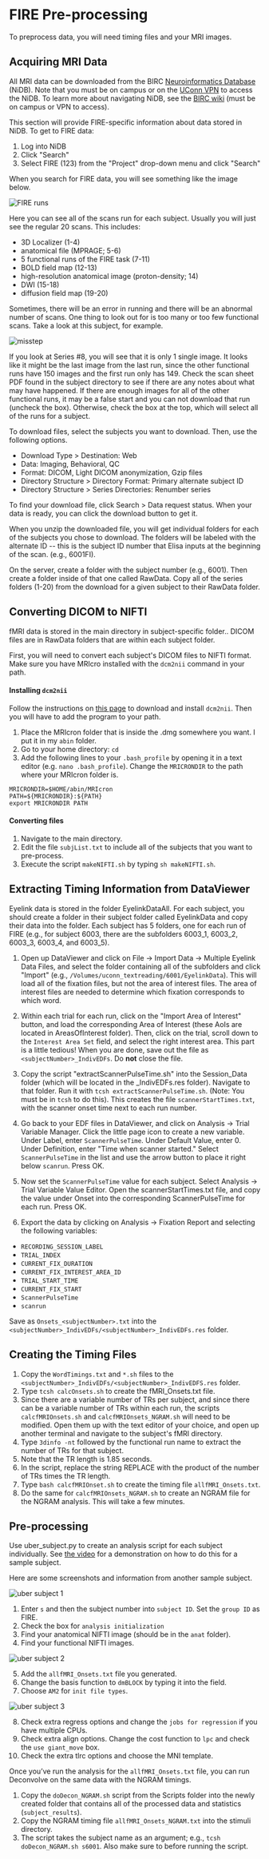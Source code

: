 # FIRE Pre-processing

To preprocess data, you will need timing files and your MRI images.

## Acquiring MRI Data

All MRI data can be downloaded from the BIRC [Neuroinformatics Database](http://psypacs.psy.uconn.edu/nidb/index.php) (NiDB). Note that you must be on campus or on the [UConn VPN](http://remoteaccess.uconn.edu/) to access the NiDB. To learn more about navigating NiDB, see the [BIRC wiki](http://birc-int.psy.uconn.edu/wiki/index.php/NiDB_User_Guide) (must be on campus or VPN to access).

This section will provide FIRE-specific information about data stored in NiDB. To get to FIRE data:

1. Log into NiDB
2. Click "Search"
3. Select FIRE (123) from the "Project" drop-down menu and click "Search"

When you search for FIRE data, you will see something like the image below.  
 
![FIRE runs](./Images/FIRE_Runs.png)

Here you can see all of the scans run for each subject. Usually you will just see the regular 20 scans. This includes:

* 3D Localizer (1-4)
* anatomical file (MPRAGE; 5-6)
* 5 functional runs of the FIRE task (7-11)
* BOLD field map (12-13)
* high-resolution anatomical image (proton-density; 14)
* DWI (15-18)
* diffusion field map (19-20) 

Sometimes, there will be an error in running and there will be an abnormal number of scans. One thing to look out for is too many or too few functional scans. Take a look at this subject, for example.

![misstep](./Images/misstep.png)

If you look at Series #8, you will see that it is only 1 single image. It looks like it might be the last image from the last run, since the other functional runs have 150 images and the first run only has 149. Check the scan sheet PDF found in the subject directory to see if there are any notes about what may have happened. If there are enough images for all of the other functional runs, it may be a false start and you can not download that run (uncheck the box). Otherwise, check the box at the top, which will select all of the runs for a subject.

To download files, select the subjects you want to download. Then, use the following options.

* Download Type > Destination: Web
* Data: Imaging, Behavioral, QC
* Format: DICOM, Light DICOM anonymization, Gzip files
* Directory Structure > Directory Format: Primary alternate subject ID
* Directory Structure > Series Directories: Renumber series

To find your download file, click Search > Data request status. When your data is ready, you can click the download button to get it.

When you unzip the downloaded file, you will get individual folders for each of the subjects you chose to download. The folders will be labeled with the alternate ID -- this is the subject ID number that Elisa inputs at the beginning of the scan. (e.g., 6001FI).

On the server, create a folder with the subject number (e.g., 6001). Then create a folder inside of that one called RawData. Copy all of the series folders (1-20) from the download for a given subject to their RawData folder.

## Converting DICOM to NIFTI

fMRI data is stored in the main directory in subject-specific folder.. DICOM files are in RawData folders that are within each subject folder.

First, you will need to convert each subject's DICOM files to NIFTI format. Make sure you have MRIcro installed with the `dcm2nii` command in your path.

#### Installing `dcm2nii`

Follow the instructions on [this page](http://people.cas.sc.edu/rorden/mricron/dcm2nii.html) to download and install `dcm2nii`. Then you will have to add the program to your path.

1. Place the MRIcron folder that is inside the .dmg somewhere you want. I put it in my `abin` folder.
2. Go to your home directory: `cd`
3. Add the following lines to your `.bash_profile` by opening it in a text editor (e.g. `nano .bash_profile`). Change the `MRICRONDIR` to the path where your MRIcron folder is.

```
MRICRONDIR=$HOME/abin/MRIcron
PATH=${MRICRONDIR}:${PATH}
export MRICRONDIR PATH
```

#### Converting files

1. Navigate to the main directory.
2. Edit the file `subjList.txt` to include all of the subjects that you want to pre-process.
3. Execute the script `makeNIFTI.sh` by typing `sh makeNIFTI.sh`.


## Extracting Timing Information from DataViewer

Eyelink data is stored in the folder EyelinkDataAll. For each subject, you should create a folder in their subject folder called EyelinkData and copy their data into the folder. Each subject has 5 folders, one for each run of FIRE (e.g., for subject 6003, there are the subfolders 6003\_1, 6003\_2, 6003\_3, 6003\_4, and 6003\_5).


1. Open up DataViewer and click on File -> Import Data -> Multiple Eyelink Data Files, and select the folder containing all of the subfolders and click "Import" (e.g., `/Volumes/uconn_textreading/6001/EyelinkData`). This will load all of the fixation files, but not the area of interest files. The area of interest files are needed to determine which fixation corresponds to which word.

2. Within each trial for each run, click on the "Import Area of Interest" button, and load the corresponding Area of Interest (these AoIs are located in AreasOfInterest folder). Then, click on the trial, scroll down to the `Interest Area Set` field, and select the right interest area. This part is a little tedious! When you are done, save out the file as `<subjectNumber>_IndivEDFs`. Do **not** close the file.

3. Copy the script "extractScannerPulseTime.sh" into the Session_Data folder (which will be located in the <subjectNumber>_IndivEDFs.res folder). Navigate to that folder. Run it with `tcsh extractScannerPulseTime.sh`. (Note: You must be in `tcsh` to do this). This creates the file `scannerStartTimes.txt`, with the scanner onset time next to each run number.

4. Go back to your EDF files in DataViewer, and click on Analysis -> Trial Variable Manager. Click the little page icon to create a new variable. Under Label, enter `ScannerPulseTime`. Under Default Value, enter 0. Under Definition, enter "Time when scanner started." Select `ScannerPulseTime` in the list and use the arrow button to place it right below `scanrun`. Press OK.

5. Now set the `ScannerPulseTime` value for each subject. Select Analysis -> Trial Variable Value Editor. Open the scannerStartTimes.txt file, and copy the value under Onset into the corresponding ScannerPulseTime for each run. Press OK.

6. Export the data by clicking on Analysis -> Fixation Report and selecting the following variables:

* `RECORDING_SESSION_LABEL`
* `TRIAL_INDEX`
* `CURRENT_FIX_DURATION`
* `CURRENT_FIX_INTEREST_AREA_ID`
* `TRIAL_START_TIME`
* `CURRENT_FIX_START` 
* `ScannerPulseTime`
* `scanrun`

Save as `Onsets_<subjectNumber>.txt` into the `<subjectNumber>_IndivEDFs/<subjectNumber>_IndivEDFs.res` folder.


## Creating the Timing Files

1. Copy the `WordTimings.txt` and `*.sh` files to the `<subjectNumber>_IndivEDFs/<subjectNumber>_IndivEDFS.res` folder.
2. Type `tcsh calcOnsets.sh` to create the fMRI_Onsets.txt file. 
3. Since there are a variable number of TRs per subject, and since there can be a variable number of TRs within each run, the scripts `calcfMRIOnsets.sh` and `calcfMRIOnsets_NGRAM.sh` will need to be modified. Open them up with the text editor of your choice, and open up another terminal and navigate to the subject's fMRI directory. 
4. Type `3dinfo -nt` followed by the functional run name to extract the number of TRs for that subject.
5. Note that the TR length is 1.85 seconds.
6. In the script, replace the string REPLACE with the product of the number of TRs times the TR length. 
7. Type `bash calcfMRIOnset.sh` to create the timing file `allfMRI_Onsets.txt`. 
8. Do the same for `calcfMRIOnsets_NGRAM.sh` to create an NGRAM file for the NGRAM analysis. This will take a few minutes.

## Pre-processing

Use uber_subject.py to create an analysis script for each subject individually. See [the video](https://www.youtube.com/watch?v=5U97PV3-rZ0&feature=youtu.be) for a demonstration on how to do this for a sample subject. 

Here are some screenshots and information from another sample subject.

![uber subject 1](./Images/uber_subj1.png)

1. Enter `s` and then the subject number into `subject ID`. Set the `group ID` as FIRE.
2. Check the box for `analysis initialization`
3. Find your anatomical NIFTI image (should be in the `anat` folder).
4. Find your functional NIFTI images.

![uber subject 2](./Images/uber_subj2.png)

5. Add the `allfMRI_Onsets.txt` file you generated.
6. Change the basis function to `dmBLOCK` by typing it into the field.
7. Choose `AM2` for `init file types`.

![uber subject 3](./Images/uber_subj3.png)

8. Check extra regress options and change the `jobs for regression` if you have multiple CPUs.
9. Check extra align options. Change the cost function to `lpc` and check the `use giant_move` box.
10. Check the extra tlrc options and choose the MNI template.

Once you’ve run the analysis for the `allfMRI_Onsets.txt` file, you can run Deconvolve on the same data with the NGRAM timings.

1. Copy the `doDecon_NGRAM.sh` script from the Scripts folder into the newly created folder that contains all of the processed data and statistics (`subject_results`). 
2. Copy the NGRAM timing file `allfMRI_Onsets_NGRAM.txt` into the stimuli directory.
3. The script takes the subject name as an argument; e.g., `tcsh doDecon_NGRAM.sh s6001`. Also make sure to  before running the script.
